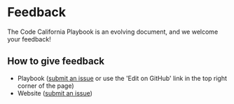 # Feedback

The Code California Playbook is an evolving document, and we welcome your feedback!

## How to give feedback

* Playbook ([submit an issue](https://github.com/cagov/playbook/issues) or use the 'Edit on GitHub' link in the top right corner of the page)
* Website ([submit an issue](https://github.com/cagov/codeCAgov/issues))

